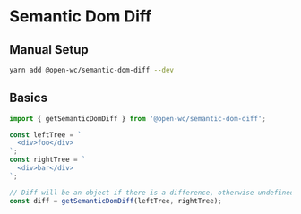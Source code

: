 # Semantic Dom Diff

[//]: # (AUTO INSERT HEADER PREPUBLISH)

## Manual Setup
```bash
yarn add @open-wc/semantic-dom-diff --dev
```

## Basics

```javascript
import { getSemanticDomDiff } from '@open-wc/semantic-dom-diff';

const leftTree = `
  <div>foo</div>
`;
const rightTree = `
  <div>bar</div>
`;

// Diff will be an object if there is a difference, otherwise undefined
const diff = getSemanticDomDiff(leftTree, rightTree);
```
